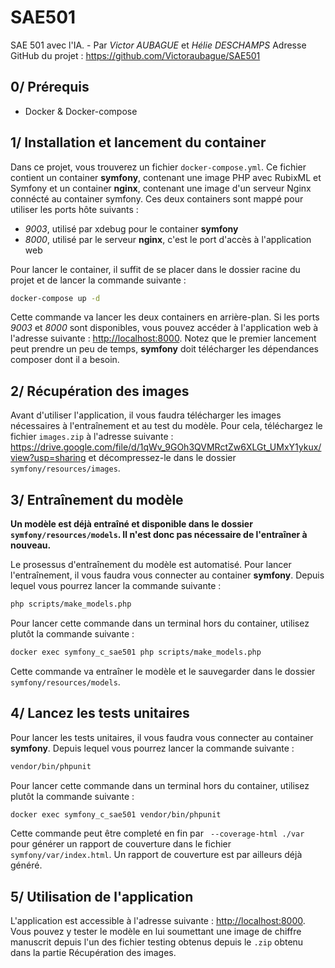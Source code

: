 # SAE501
SAE 501 avec l'IA. - Par *Victor AUBAGUE* et *Hélie DESCHAMPS*
Adresse GitHub du projet : https://github.com/Victoraubague/SAE501

## 0/ Prérequis
- Docker & Docker-compose

## 1/ Installation et lancement du container
Dans ce projet, vous trouverez un fichier ``docker-compose.yml``.
Ce fichier contient un container **symfony**, contenant une image PHP avec RubixML et Symfony et un container **nginx**, contenant une image d'un serveur Nginx connécté au container symfony.
Ces deux containers sont mappé pour utiliser les ports hôte suivants :
- *9003*, utilisé par xdebug pour le container **symfony**
- *8000*, utilisé par le serveur **nginx**, c'est le port d'accès à l'application web

Pour lancer le container, il suffit de se placer dans le dossier racine du projet et de lancer la commande suivante :
```bash
docker-compose up -d
```
Cette commande va lancer les deux containers en arrière-plan.
Si les ports *9003* et *8000* sont disponibles, vous pouvez accéder à l'application web à l'adresse suivante : [http://localhost:8000](http://localhost:8000).
Notez que le premier lancement peut prendre un peu de temps, **symfony** doit télécharger les dépendances composer dont il a besoin.

## 2/ Récupération des images
Avant d'utiliser l'application, il vous faudra télécharger les images nécessaires à l'entraînement et au test du modèle.
Pour cela, téléchargez le fichier ``images.zip`` à l'adresse suivante : https://drive.google.com/file/d/1qWv_9GOh3QVMRctZw6XLGt_UMxY1ykux/view?usp=sharing et décompressez-le dans le dossier ``symfony/resources/images``.

## 3/ Entraînement du modèle
**Un modèle est déjà entraîné et disponible dans le dossier ``symfony/resources/models``. Il n'est donc pas nécessaire de l'entraîner à nouveau.**

Le prosessus d'entraînement du modèle est automatisé. Pour lancer l'entraînement, il vous faudra vous connecter au container **symfony**. Depuis lequel vous pourrez lancer la commande suivante :
```bash
php scripts/make_models.php
```
Pour lancer cette commande dans un terminal hors du container, utilisez plutôt la commande suivante :
```bash
docker exec symfony_c_sae501 php scripts/make_models.php
```
Cette commande va entraîner le modèle et le sauvegarder dans le dossier ``symfony/resources/models``.

## 4/ Lancez les tests unitaires
Pour lancer les tests unitaires, il vous faudra vous connecter au container **symfony**. Depuis lequel vous pourrez lancer la commande suivante :
```bash
vendor/bin/phpunit
```
Pour lancer cette commande dans un terminal hors du container, utilisez plutôt la commande suivante :
```bash
docker exec symfony_c_sae501 vendor/bin/phpunit
```
Cette commande peut être completé en fin par `` --coverage-html ./var`` pour générer un rapport de couverture dans le fichier ``symfony/var/index.html``.
Un rapport de couverture est par ailleurs déjà généré.

## 5/ Utilisation de l'application
L'application est accessible à l'adresse suivante : [http://localhost:8000](http://localhost:8000).
Vous pouvez y tester le modèle en lui soumettant une image de chiffre manuscrit depuis l'un des fichier testing obtenus depuis le ``.zip`` obtenu dans la partie Récupération des images.